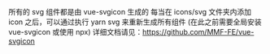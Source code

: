 




所有的 svg 组件都是由 vue-svgicon 生成的
每当在 icons/svg 文件夹内添加 icon 之后，可以通过执行 yarn svg 来重新生成所有组件 (在此之前需要全局安装 vue-svgicon 或使用 npx)
详细文档请见：https://github.com/MMF-FE/vue-svgicon